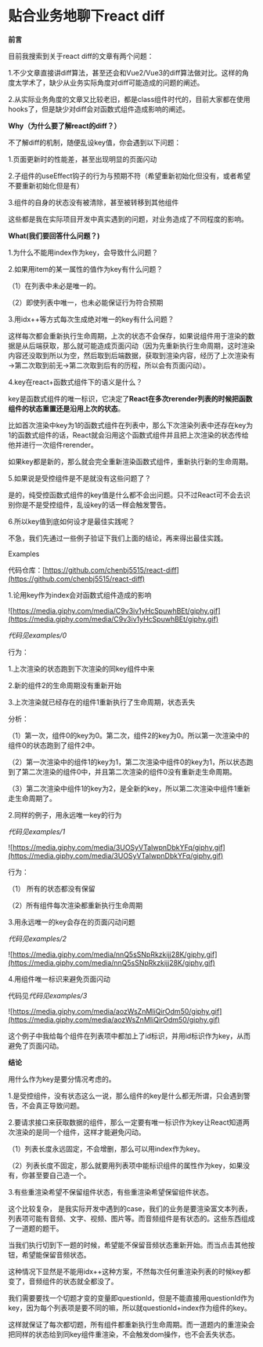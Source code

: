 # 贴合业务地聊下react diff

**前言**

目前我搜索到关于react diff的文章有两个问题：

1.不少文章直接讲diff算法，甚至还会和Vue2/Vue3的diff算法做对比。这样的角度太学术了，缺少从业务实际角度对diff可能造成的问题的阐述。

2.从实际业务角度的文章又比较老旧，都是class组件时代的，目前大家都在使用hooks了，但是缺少对diff会对函数式组件造成影响的阐述。

**Why（为什么要了解react的diff？）**

不了解diff的机制，随便乱设key值，你会遇到以下问题：

1.页面更新时的性能差，甚至出现明显的页面闪动

2.子组件的useEffect钩子的行为与预期不符（希望重新初始化但没有，或者希望不要重新初始化但是有）

3.组件的自身的状态没有被清除，甚至被转移到其他组件

这些都是我在实际项目开发中真实遇到的问题，对业务造成了不同程度的影响。

**What(我们要回答什么问题？)**

1.为什么不能用index作为key，会导致什么问题？

2.如果用item的某一属性的值作为key有什么问题？

（1）在列表中未必是唯一的。

（2）即使列表中唯一，也未必能保证行为符合预期

3.用idx++等方式每次生成绝对唯一的key有什么问题？

这样每次都会重新执行生命周期，上次的状态不会保存，如果说组件用于渲染的数据是从后端获取，那么就可能造成页面闪动（因为先重新执行生命周期，这时渲染内容还没取到所以为空，然后取到后端数据，获取到渲染内容，经历了上次渲染有→第二次取到前无→第二次取到后有的历程，所以会有页面闪动）。

4.key在react+函数式组件下的语义是什么？

key是函数式组件的唯一标识，它决定了**React在多次rerender列表的时候把函数组件的状态重置还是沿用上次的状态**。

比如首次渲染中key为1的函数式组件在列表中，那么下次渲染列表中还存在key为1的函数式组件的话，React就会沿用这个函数式组件并且把上次渲染的状态传给他并进行一次组件rerender。

如果key都是新的，那么就会完全重新渲染函数式组件，重新执行新的生命周期。

5.如果说是受控组件是不是就没有这些问题了？

是的，纯受控函数式组件的key值是什么都不会出问题。只不过React可不会去识别你是不是受控组件，乱设key的话一样会触发警告。

6.所以key值到底如何设才是最佳实践呢？

不急，我们先通过一些例子验证下我们上面的结论，再来得出最佳实践。

Examples

代码仓库：[https://github.com/chenbj5515/react-diff](https://github.com/chenbj5515/react-diff)

1.论用key作为index会对函数式组件造成的影响

![https://media.giphy.com/media/C9v3iv1yHcSpuwhBEt/giphy.gif](https://media.giphy.com/media/C9v3iv1yHcSpuwhBEt/giphy.gif)

*代码见examples/0*

行为：

1.上次渲染的状态跑到下次渲染的同key组件中来

2.新的组件2的生命周期没有重新开始

3.上次渲染就已经存在的组件1重新执行了生命周期，状态丢失

分析：

（1）第一次，组件0的key为0。第二次，组件2的key为0。所以第一次渲染中的组件0的状态跑到了组件2中。

（2）第一次渲染中的组件1的key为1，第二次渲染中组件0的key为1，所以状态跑到了第二次渲染的组件0中，并且第二次渲染的组件0没有重新走生命周期。

（3）第二次渲染中组件1的key为2，是全新的key，所以第二次渲染中组件1重新走生命周期了。

2.同样的例子，用永远唯一key的行为

*代码见examples/1*

![https://media.giphy.com/media/3UOSyVTaIwpnDbkYFq/giphy.gif](https://media.giphy.com/media/3UOSyVTaIwpnDbkYFq/giphy.gif)

行为：

（1） 所有的状态都没有保留

（2）所有组件每次渲染都重新执行生命周期

3.用永远唯一的key会存在的页面闪动问题

*代码见examples/2*

![https://media.giphy.com/media/nnQ5sSNpRkzkijj28K/giphy.gif](https://media.giphy.com/media/nnQ5sSNpRkzkijj28K/giphy.gif)

4.用组件唯一标识来避免页面闪动

代码见*代码见examples/3*

![https://media.giphy.com/media/aozWsZnMIiQirOdm50/giphy.gif](https://media.giphy.com/media/aozWsZnMIiQirOdm50/giphy.gif)

这个例子中我给每个组件在列表项中都加上了id标识，并用id标识作为key，从而避免了页面闪动。

**结论**

用什么作为key是要分情况考虑的。

1.是受控组件，没有状态这么一说，那么组件的key是什么都无所谓，只会遇到警告，不会真正导致问题。

2.要请求接口来获取数据的组件，那么一定要有唯一标识作为key让React知道两次渲染的是同一个组件，这样才能避免闪动。

（1）列表长度永远固定，不会增删，那么可以用index作为key。

（2）列表长度不固定，那么就要用列表项中能标识组件的属性作为key，如果没有，你甚至要自己造一个。

3.有些重渲染希望不保留组件状态，有些重渲染希望保留组件状态。

这个比较复杂， 是我实际开发中遇到的case，我们的业务是要渲染富文本列表，列表项可能有音频、文字、视频、图片等。而音频组件是有状态的。这些东西组成了一道题的题干。

当我们执行切到下一题的时候，希望能不保留音频状态重新开始。而当点击其他按钮，希望能保留音频状态。

这种情况下显然是不能用idx++这种方案，不然每次任何重渲染列表的时候key都变了，音频组件的状态就全都没了。

我们需要要找一个切题才变的变量即questionId，但是不能直接用questionId作为key，因为每个列表项是要不同的嘛，所以就questionId+index作为组件的key。

这样就保证了每次都切题，所有组件都重新执行生命周期。而一道题内的重渲染会把同样的状态给到同key组件重渲染，不会触发dom操作，也不会丢失状态。